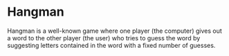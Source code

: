# Hangman
Hangman is a well-known game where one player (the computer) gives out a word to the other player (the user) who tries to guess the word by suggesting letters contained in the word with a fixed number of guesses.
